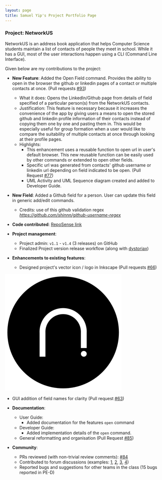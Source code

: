 ```yaml
---
layout: page
title: Samuel Yip's Project Portfolio Page
---
```


### Project: NetworkUS

NetworkUS is an address book application that helps Computer Science students maintain a list of contacts of people they meet in school. While it has a GUI, most of the user interactions happen using a CLI (Command Line Interface).

Given below are my contributions to the project:

* **New Feature**: Added the Open Field command. Provides the ability to open in the browser the github or linkedin pages of a contact or multiple contacts at once. (Pull requests [\#93](https://github.com/AY2122S1-CS2103T-T10-3/tp/pull/93))
  * What it does: Opens the LinkedIn/Github page from details of field specified of a particular person(s) from the NetworkUS contacts.
  * Justification: This feature is necessary because it increases the convenience of the app by giving users a means to open the stored github and linkedin profile information of their contacts instead of copying them one by one and pasting them in. This would be especially useful for group formation when a user would like to compare the suitability of multiple contacts at once through looking at their profile pages.
  * Highlights:
    * This enhancement uses a reusable function to open url in user's default browser. This new reusable function can be easily used by other commands or extended to open other fields.
    * Specific url was generated from contacts' github username or linkedin url depending on field indicated to be open. (Pull Request [\#77](https://github.com/AY2122S1-CS2103T-T10-3/tp/pull/77))
    * UML Activity and UML Sequence diagram created and added to Developer Guide.


* **New Field**: Added a Github field for a person. User can update this field in generic add/edit commands.
  * Credits: use of this github validation regex *https://github.com/shinnn/github-username-regex*


* **Code contributed**: [RepoSense link](https://nus-cs2103-ay2122s1.github.io/tp-dashboard/?search=&sort=groupTitle&sortWithin=title&since=2021-09-17&timeframe=commit&mergegroup=&groupSelect=groupByRepos&breakdown=false)


* **Project management**:
  * Project admin: `v1.1` - `v1.4` (3 releases) on GitHub
  * Finalized Project version release workflow (along with [dystoriax](https://ay2122s1-cs2103t-t10-3.github.io/tp/team/dystoriax.html))


* **Enhancements to existing features**:
  * Designed project's vector icon / logo in Inkscape (Pull requests [\#66](https://github.com/AY2122S1-CS2103T-T10-3/tp/pull/66/files))

![Ui](../images/networkUS_icon.png)

  * GUI addition of field names for clarity (Pull request [\#63](https://github.com/AY2122S1-CS2103T-T10-3/tp/pull/63/files))


* **Documentation**:
  * User Guide:
    * Added documentation for the features `open` command
  * Developer Guide:
    * Added implementation details of the `open` command.
  * General reformatting and organisation (Pull Request [\#85](https://github.com/AY2122S1-CS2103T-T10-3/tp/pull/85/files))


* **Community**:
  * PRs reviewed (with non-trivial review comments): [\#84](https://github.com/AY2122S1-CS2103T-T10-3/tp/pull/84)
  * Contributed to forum discussions (examples: [1](), [2](), [3](), [4]())
  * Reported bugs and suggestions for other teams in the class (15 bugs reported in PE-D)
